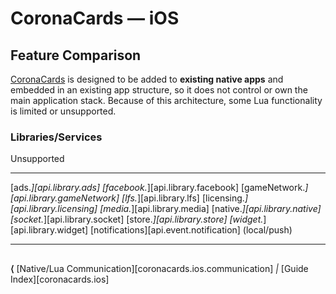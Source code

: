 # CoronaCards — iOS

## Feature Comparison

[CoronaCards](https://coronacards.com/) is designed to be added to __existing&nbsp;native&nbsp;apps__ and embedded in an existing app structure, so it does not control or own the main application stack. Because of this architecture, some Lua functionality is limited or unsupported.

### Libraries/Services

<div class="inner-table vert-compact">

Unsupported
----------------------------------------------------------------------------------	--------
[ads.*][api.library.ads]
[facebook.*][api.library.facebook]
[gameNetwork.*][api.library.gameNetwork]
[lfs.*][api.library.lfs]
[licensing.*][api.library.licensing]
[media.*][api.library.media]
[native.*][api.library.native]
[socket.*][api.library.socket]
[store.*][api.library.store]
[widget.*][api.library.widget]
[notifications][api.event.notification] (local/push)
----------------------------------------------------------------------------------	--------

</div>


##

<div class="walkthrough-nav">

__&lang;__ [Native/Lua Communication][coronacards.ios.communication] _|_ [Guide Index][coronacards.ios]

</div>
